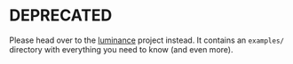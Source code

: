 # DEPRECATED

Please head over to the [luminance](https://github.com/phaazon/luminance-rs) project instead. It
contains an `examples/` directory with everything you need to know (and even more).
